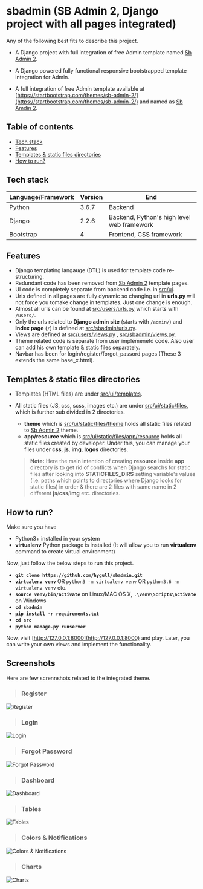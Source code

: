 # sbadmin (SB Admin 2, Django project with all pages integrated)

Any of the following best fits to describe this project.

+ A Django project with full integration of free Admin template named [Sb Admin 2](https://startbootstrap.com/themes/sb-admin-2/).

+ A Django powered fully functional responsive bootstrapped template integration for Admin.

+ A full integration of free Admin template available at [https://startbootstrap.com/themes/sb-admin-2/](https://startbootstrap.com/themes/sb-admin-2/) and named as [Sb Amdin 2](https://startbootstrap.com/themes/sb-admin-2/).

## Table of contents

+ [Tech stack](#tech-stack)
+ [Features](#features)
+ [Templates & static files directories](#template-and-static-files-directories)
+ [How to run?](#how-to-run)

<h2 id="tech-stack">Tech stack</h2>

| Language/Framework | Version | End | 
| --- | --- | --- |
| Python | 3.6.7 | Backend |
| Django | 2.2.6 | Backend, Python's high level web framework |
| Bootstrap | 4 | Frontend, CSS framework |

<h2 id="features">Features</h2>

+ Django templating langauge (DTL) is used for template code re-structuring.
+ Redundant code has been removed from [Sb Admin 2](https://startbootstrap.com/themes/sb-admin-2/) template pages.
+ UI code is completely separate from backend code i.e. in [src/ui](src/ui).
+ Urls defined in all pages are fully dynamic so changing url in **urls.py** will not force you tomake change in templates. Just one change is enough. 
+ Almost all urls can be found at [src/users/urls.py](src/users/urls.py) which starts with `/users/`.
+ Only the urls related to **Django admin site** (starts with `/admin/`) and **Index page** (`/`) is defined at [src/sbadmin/urls.py](src/sbadmin/urls.py).
+ Views are defined at [src/users/views.py](src/users/views.py) , [src/sbadmin/views.py](src/sbadmin/views.py).
+ Theme related code is separate from user implemenetd code. Also user can add his own template & static files separately.
+ Navbar has been for login/register/forgot_passord pages (These 3 extends the same base_x.html).

<h2 id="template-and-static-files-directories">Templates & static files directories</h2>

+ Templates (HTML files) are under [src/ui/templates](src/ui/templates).

+ All static files (JS, css, scss, images etc.) are under [src/ui/static/files](src/ui/static/files), which is further sub divided in 2 directories.
	+ **theme** which is [src/ui/static/files/theme](src/ui/static/files/theme) holds all static files related to [Sb Admin 2](https://startbootstrap.com/themes/sb-admin-2/) theme.
	+ **app/resource** which is [src/ui/static/files/app/resource](src/ui/static/files/app/resource) holds all static files created by developer. Under this, you can manage your files under **css**, **js**, **img**, **logos** directories. 

	> **Note:** Here the main intention of creating **resource** inside **app** directory is to get rid of conflicts when Django searchs for static files after looking into **STATICFILES_DIRS** setting variable's values (i.e. paths which points to directories where Django looks for static  files) in order & there are 2 files with same name in 2 different **js**/**css**/**img** etc. directories.


<h2 id="how-to-run">How to run?</h2>

Make sure you have 

+ Python3+ installed in your system
+ **virtualenv** Python package is installed (It will allow you to run **virtualenv** command to create virtual environment)

Now, just follow the below steps to run this project. 

+ **`git clone https://github.com/hygull/sbadmin.git`**
+ **`virtualenv venv`** OR `python3 -m virtualenv venv`  OR `python3.6 -m virtualenv venv` etc.
+ **`source venv/bin/activate`** on Linux/MAC OS X, **`.\venv\Scripts\activate`** on Windows
+ **`cd sbadmin`**
+ **`pip install -r requirements.txt`**
+ **`cd src`**
+ **`python manage.py runserver`**

Now, visit [http://127.0.0.1:8000](http://127.0.0.1:8000) and play. Later, you can write your own views and implement the functionality.

<h2 id="screenshots">Screenshots</h2>

Here are few scrennshots related to the integrated theme.

> ### Register

![Register](docs/screenshots/register.png)

> ### Login

![Login](docs/screenshots/login.png)

> ### Forgot Password

![Forgot Password](docs/screenshots/forgot_password.png)

> ### Dashboard

![Dashboard](docs/screenshots/dashboard.png)

> ### Tables

![Tables](docs/screenshots/tables.png)

> ### Colors & Notifications

![Colors & Notifications](docs/screenshots/colors_notifications.png)

> ### Charts

![Charts](docs/screenshots/charts.png)


